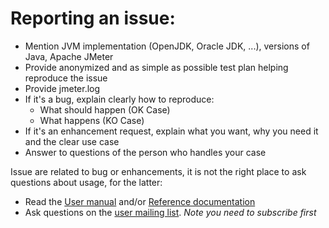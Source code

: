# Reporting an issue:

- Mention JVM implementation (OpenJDK, Oracle JDK, ...), versions of Java, Apache JMeter
- Provide anonymized and as simple as possible test plan helping reproduce the issue
- Provide jmeter.log
- If it's a bug, explain clearly how to reproduce:
    - What should happen (OK Case)
    - What happens (KO Case)
- If it's an enhancement request, explain what you want, why you need it and the clear use case
- Answer to questions of the person who handles your case

Issue are related to bug or enhancements, it is not the right place to ask questions about usage, for the latter:

- Read the [User manual](https://shjmeter.shjtest.com/usermanual/index.html) and/or [Reference documentation](https://shjmeter.shjtest.com/usermanual/component_reference.html)
- Ask questions on the [user mailing list](https://shjmeter.shjtest.com/mail2.html). *Note you need to subscribe first*
